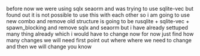 before now we were using sqlx seaorm and was trying to use sqlite-vec but found out it is not possible to use this with each other so i am going to use new combo and remove old structure is going to be rusqlite + sqlite-vec + spawn_blocking and remove sqlx and seaorm but i have already settuped many thing already which i would have to change now for now just find how many changes we will need first point out where where we need to change and then we will change you know 